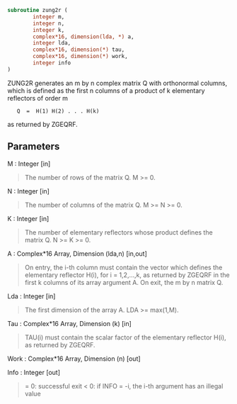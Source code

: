 ```fortran
subroutine zung2r (
		integer m,
		integer n,
		integer k,
		complex*16, dimension(lda, *) a,
		integer lda,
		complex*16, dimension(*) tau,
		complex*16, dimension(*) work,
		integer info
)
```

 ZUNG2R generates an m by n complex matrix Q with orthonormal columns,
 which is defined as the first n columns of a product of k elementary
 reflectors of order m

       Q  =  H(1) H(2) . . . H(k)

 as returned by ZGEQRF.

## Parameters
M : Integer [in]
> The number of rows of the matrix Q. M >= 0.

N : Integer [in]
> The number of columns of the matrix Q. M >= N >= 0.

K : Integer [in]
> The number of elementary reflectors whose product defines the
> matrix Q. N >= K >= 0.

A : Complex*16 Array, Dimension (lda,n) [in,out]
> On entry, the i-th column must contain the vector which
> defines the elementary reflector H(i), for i = 1,2,...,k, as
> returned by ZGEQRF in the first k columns of its array
> argument A.
> On exit, the m by n matrix Q.

Lda : Integer [in]
> The first dimension of the array A. LDA >= max(1,M).

Tau : Complex*16 Array, Dimension (k) [in]
> TAU(i) must contain the scalar factor of the elementary
> reflector H(i), as returned by ZGEQRF.

Work : Complex*16 Array, Dimension (n) [out]

Info : Integer [out]
> = 0: successful exit
> < 0: if INFO = -i, the i-th argument has an illegal value

